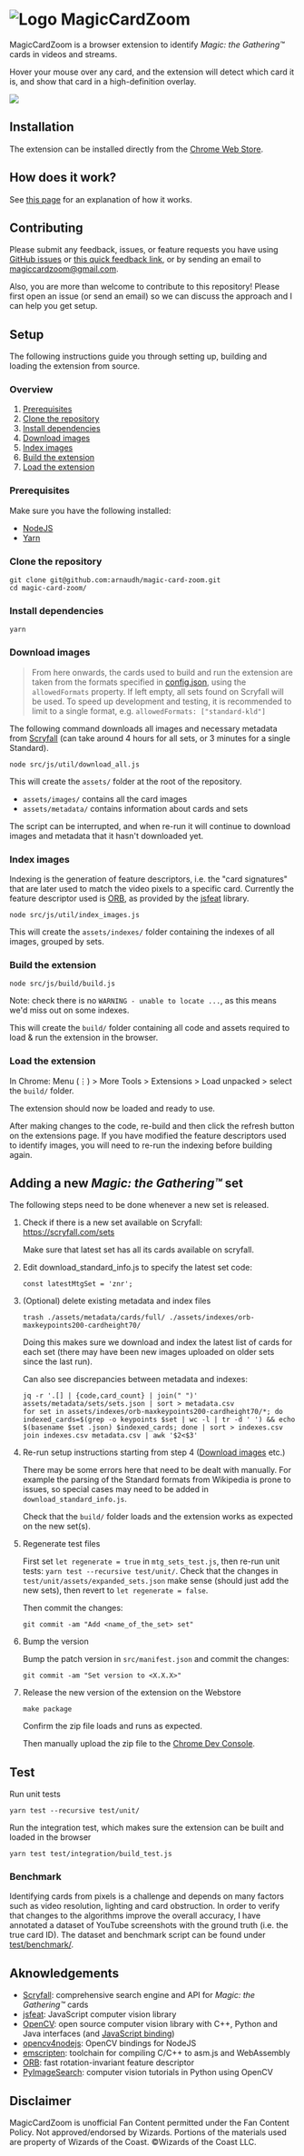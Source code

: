 # ![Logo](src/img/icon30.svg) MagicCardZoom

MagicCardZoom is a browser extension to identify _Magic: the Gathering™_ cards in videos and streams.

Hover your mouse over any card, and the extension will detect which card it is, and show that card in a high-definition overlay.

![](src/img/capture1.gif)

## Installation

The extension can be installed directly from the [Chrome Web Store](https://chrome.google.com/webstore/detail/magic-card-zoom/cphkchmjhpgjajfogfkolbgageciokda).

<!--- Detailed Description for the Web Store
Chrome extension to identify Magic: The Gathering™ cards in videos and streams. Simply hover your mouse over any card to get a high definition visual.

=== Updates ===
[2020-02-09] Version 3.1.3
- Add Kaldheim set
[2020-09-05] Version 3.1.2
- Add Zendikar Rising set
- starter sets are now included (e.g. Arena Beginner Set)
[2020-08-09] Version 3.1.1
- Use simpler Scryfall API to render cards
- Add Core Set 2021 set
[2020-05-01] Version 3.1
- Add the Modern Masters and Modern Horizons sets to the Modern format
[2020-04-10] Version 3.0
- Expanded the list of cards to include all cards ever printed!
You can now choose formats such as Pioneer, Modern, Vintage or Commander, in addition to the Standard formats. This was made possible by optimizing the detection algorithms and refactoring the extension's internal messaging system. Please keep in mind that a smaller pool of cards gives faster and more accurate results, so pick a smaller pool when possible.
- Added Ikoria: Lair of Behemoths set
[2020-01-14] Version 2.0.3
- Added Theros Beyond Death set
[2019-11-11] Version 2.0.2
- Added Eldritch Moon set
- Fixed memory leak that crashed the extension after a while
- Fixed fullscreen on Twitch
[2019-10-13] Version 2.0
- You can now use MagicCardZoom on any video/stream on the web, including Twitch!

=== How to use ===
1. Install the extension
2. Go to a video/stream showing a game of Magic (e.g. https://youtu.be/cKPaR2uSpPk?t=222)
3. Click on the extension icon in the top right corner of the browser
4. Select the appropriate pool of cards for the game (best guess will be selected by default), then click on "Start MagicCardZoom"
5. Hover your mouse over any card in the video to get a high definition visual of the card (works best when hovering over the card's art)

To stop running the extension, click on the extension icon, then click on "Stop MagicCardZoom". The extension will also stop when closing the tab or navigating to a new page.

=== Limitations ===
Identification of the correct card depends on how recognisable the card's artwork is, therefore strong light reflection or obstructions (e.g. by dice or other cards) will cause some cards to not be identified.
Also keep in mind that the number of cards in the pool has a direct impact on the accuracy of the detection, therefore the extension will work better on smaller formats such as Standard or Pioneer as opposed to larger formats such as Modern, Vintage or Commander.

=== Feedback / contribute ===
Please submit any feedback, questions or issues you have to magiccardzoom@gmail.com, or use the feedback link in the extension popup.
Also, this extension is Open Source and you are welcome to contribute: https://github.com/arnaudh/magic-card-zoom

=== Disclaimer ===
MagicCardZoom is unofficial Fan Content permitted under the Fan Content Policy. Not approved/endorsed by Wizards. Portions of the materials used are property of Wizards of the Coast. ©Wizards of the Coast LLC.

-->

## How does it work?

See [this page](./doc/How_it_works.md) for an explanation of how it works.

## Contributing

Please submit any feedback, issues, or feature requests you have using [GitHub issues](/../../issues) or [this quick feedback link](https://docs.google.com/forms/d/e/1FAIpQLSc74wD1PziO3uHVpGuEHrQj9vrd_EMKhSxVJhtaJDyT42ELTQ/viewform?usp=sf_link), or by sending an email to magiccardzoom@gmail.com.

Also, you are more than welcome to contribute to this repository!
Please first open an issue (or send an email) so we can discuss the approach and I can help you get setup.

## Setup

The following instructions guide you through setting up, building and loading the extension from source.

### Overview

1. [Prerequisites](#prerequisites)
2. [Clone the repository](#clone-the-repository)
3. [Install dependencies](#install-dependencies)
4. [Download images](#download-images)
5. [Index images](#index-images)
6. [Build the extension](#build-the-extension)
7. [Load the extension](#load-the-extension)


### Prerequisites

Make sure you have the following installed:
- [NodeJS](https://nodejs.org/)
- [Yarn](https://yarnpkg.com/en/docs/install)

### Clone the repository

```
git clone git@github.com:arnaudh/magic-card-zoom.git
cd magic-card-zoom/
```

### Install dependencies

```
yarn
```

### Download images

> From here onwards, the cards used to build and run the extension are taken from the formats specified in [config.json](config.json), using the `allowedFormats` property.
> If left empty, all sets found on Scryfall will be used. To speed up development and testing, it is recommended to limit to a single format, e.g. `allowedFormats: ["standard-kld"]`

The following command downloads all images and necessary metadata from [Scryfall](http://scryfall.com) (can take around 4 hours for all sets, or 3 minutes for a single Standard).

```
node src/js/util/download_all.js
```

This will create the `assets/` folder at the root of the repository.
- `assets/images/` contains all the card images
- `assets/metadata/` contains information about cards and sets

The script can be interrupted, and when re-run it will continue to download images and metadata that it hasn't downloaded yet.

### Index images

Indexing is the generation of feature descriptors, i.e. the "card signatures" that are later used to match the video pixels to a specific card.
Currently the feature descriptor used is [ORB](http://www.willowgarage.com/sites/default/files/orb_final.pdf), as provided by the [jsfeat](https://github.com/inspirit/jsfeat) library.

```
node src/js/util/index_images.js
```

This will create the `assets/indexes/` folder containing the indexes of all images, grouped by sets.

### Build the extension

```
node src/js/build/build.js
```

Note: check there is no `WARNING - unable to locate ...`, as this means we'd miss out on some indexes.

This will create the `build/` folder containing all code and assets required to load & run the extension in the browser.

### Load the extension

In Chrome: Menu (⋮) > More Tools > Extensions > Load unpacked > select the `build/` folder.

The extension should now be loaded and ready to use.

After making changes to the code, re-build and then click the refresh button on the extensions page. If you have modified the feature descriptors used to identify images, you will need to re-run the indexing before building again.

## Adding a new _Magic: the Gathering™_ set

The following steps need to be done whenever a new set is released.

1. Check if there is a new set available on Scryfall: https://scryfall.com/sets

    Make sure that latest set has all its cards available on scryfall.

2. Edit download_standard_info.js to specify the latest set code:

    ```
    const latestMtgSet = 'znr';
    ```

3. (Optional) delete existing metadata and index files

    ```
    trash ./assets/metadata/cards/full/ ./assets/indexes/orb-maxkeypoints200-cardheight70/
    ```

    Doing this makes sure we download and index the latest list of cards for each set
    (there may have been new images uploaded on older sets since the last run).

    Can also see discrepancies between metadata and indexes:
    ```
    jq -r '.[] | {code,card_count} | join(" ")' assets/metadata/sets/sets.json | sort > metadata.csv
    for set in assets/indexes/orb-maxkeypoints200-cardheight70/*; do indexed_cards=$(grep -o keypoints $set | wc -l | tr -d ' ') && echo $(basename $set .json) $indexed_cards; done | sort > indexes.csv
    join indexes.csv metadata.csv | awk '$2<$3'
    ```

4. Re-run setup instructions starting from step 4 ([Download images](#download-images) etc.)

    There may be some errors here that need to be dealt with manually. For example the parsing of the Standard formats from Wikipedia is prone to issues, so special cases may need to be added in `download_standard_info.js`.

    Check that the `build/` folder loads and the extension works as expected on the new set(s).

5. Regenerate test files

    First set `let regenerate = true` in `mtg_sets_test.js`, then re-run unit tests: `yarn test --recursive test/unit/`.
    Check that the changes in `test/unit/assets/expanded_sets.json` make sense (should just add the new sets), then revert to `let regenerate = false`.

    Then commit the changes:

    ```
    git commit -am "Add <name_of_the_set> set"
    ```

6. Bump the version

    Bump the patch version in `src/manifest.json` and commit the changes:

    ```
    git commit -am "Set version to <X.X.X>"
    ``` 

7. Release the new version of the extension on the Webstore

    ```
    make package
    ```

    Confirm the zip file loads and runs as expected.

    Then manually upload the zip file to the [Chrome Dev Console](https://chrome.google.com/u/2/webstore/devconsole).

## Test


Run unit tests

```
yarn test --recursive test/unit/
```

Run the integration test, which makes sure the extension can be built and loaded in the browser

```
yarn test test/integration/build_test.js
```

### Benchmark

Identifying cards from pixels is a challenge and depends on many factors such as video resolution, lighting and card obstruction.
In order to verify that changes to the algorithms improve the overall accuracy, I have annotated a dataset of YouTube screenshots with the ground truth (i.e. the true card ID).
The dataset and benchmark script can be found under [test/benchmark/](test/benchmark/).


## Aknowledgements

- [Scryfall](https://scryfall.com/): comprehensive search engine and API for _Magic: the Gathering™_ cards
- [jsfeat](https://github.com/inspirit/jsfeat): JavaScript computer vision library
- [OpenCV](https://github.com/opencv/opencv): open source computer vision library with C++, Python and Java interfaces (and [JavaScript binding](https://docs.opencv.org/3.4/d5/d10/tutorial_js_root.html))
- [opencv4nodejs](https://github.com/justadudewhohacks/opencv4nodejs): OpenCV bindings for NodeJS
- [emscripten](https://emscripten.org/): toolchain for compiling C/C++ to asm.js and WebAssembly
- [ORB](http://www.willowgarage.com/sites/default/files/orb_final.pdf): fast rotation-invariant feature descriptor
- [PyImageSearch](http://www.pyimagesearch.com/): computer vision tutorials in Python using OpenCV


## Disclaimer

MagicCardZoom is unofficial Fan Content permitted under the Fan Content Policy. Not approved/endorsed by Wizards. Portions of the materials used are property of Wizards of the Coast. ©Wizards of the Coast LLC. 
